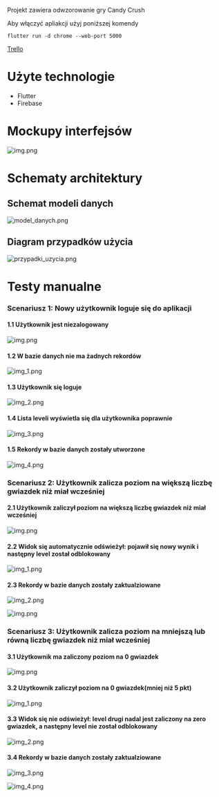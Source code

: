 Projekt zawiera odwzorowanie gry Candy Crush

Aby włączyć apliakcji użyj poniższej komendy
```
flutter run -d chrome --web-port 5000
```

[Trello](https://trello.com/invite/b/Lg2K48P7/ATTIc5298440becb359fd194575e22dbe6012A9BD5C1/to-do)

# Użyte technologie
- Flutter
- Firebase

# Mockupy interfejsów
![img.png](images/mockupy.png)

# Schematy architektury

## Schemat modeli danych
![model_danych.png](images/model_danych.png)

## Diagram przypadków użycia
![przypadki_uzycia.png](images/przypadki_uzycia.png)

# Testy manualne

### Scenariusz 1: Nowy użytkownik loguje się do aplikacji

#### 1.1 Użytkownik jest niezalogowany
![img.png](images/s1.1.png)
#### 1.2 W bazie danych nie ma żadnych rekordów
![img_1.png](images/s1.2.png)
#### 1.3 Użytkownik się loguje
![img_2.png](images/s1.3.png)
#### 1.4 Lista leveli wyświetla się dla użytkownika poprawnie
![img_3.png](images/s1.4.png)
#### 1.5 Rekordy w bazie danych zostały utworzone
![img_4.png](images/s1.5.png)

### Scenariusz 2: Użytkownik zalicza poziom na większą liczbę gwiazdek niż miał wcześniej
#### 2.1 Użytkownik zaliczył poziom na większą liczbę gwiazdek niż miał wcześniej
![img.png](images/s2.1.png)
#### 2.2 Widok się automatycznie odświeżył: pojawił się nowy wynik i następny level został odblokowany
![img_1.png](images/s2.2.png)
#### 2.3 Rekordy w bazie danych zostały zaktualziowane
![img_2.png](images/s2.3.1.png)

![img.png](images/s2.3.2.png)


### Scenariusz 3: Użytkownik zalicza poziom na mniejszą lub równą liczbę gwiazdek niż miał wcześniej
#### 3.1 Użytkownik ma zaliczony poziom na 0 gwiazdek
![img.png](images/s3.1.png)
#### 3.2 Użytkownik zaliczył poziom na 0 gwiazdek(mniej niż 5 pkt)
![img_1.png](images/s3.2.png)
#### 3.3 Widok się nie odświeżył: level drugi nadal jest zaliczony na zero gwiazdek, a następny level nie został odblokowany
![img_2.png](images/s3.3.png)
#### 3.4 Rekordy w bazie danych zostały zaktualziowane
![img_3.png](images/s3.4.1.png)

![img_4.png](images/s3.4.2.png)
